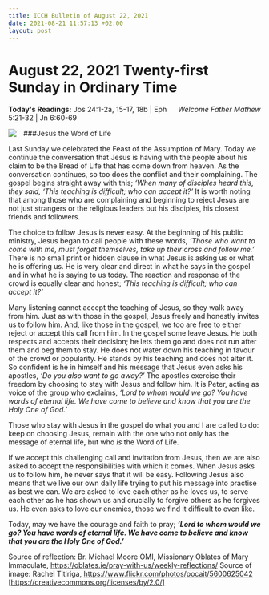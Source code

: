 ```yaml
---
title: ICCH Bulletin of August 22, 2021
date: 2021-08-21 11:57:13 +02:00
layout: post
---
```


# August 22, 2021 Twenty-first Sunday in Ordinary Time
<span style="float: right"><em>Welcome Father Mathew</em></span>
**Today's Readings:**  Jos 24:1-2a, 15-17, 18b |  Eph 5:21-32  |  Jn 6:60-69


<img style="float: left; margin-right: 1em;" src="https://3.bp.blogspot.com/-6sHgrPzbPeE/Vcp2Y_CzRhI/AAAAAAAABOo/6naxEP4-Klc/w640-h426/your-word-rachel-titiriga.png">

###Jesus the Word of Life

Last Sunday we celebrated the Feast of the Assumption of Mary. Today we continue the conversation that Jesus is having with the people about his claim to be the Bread of Life that has come down from heaven. As the conversation continues, so too does the conflict and their complaining. The gospel begins straight away with this; *‘When many of disciples heard this, they said, ‘This teaching is difficult; who can accept it?’* It is worth noting that among those who are complaining and beginning to reject Jesus are not just strangers or the religious leaders but his disciples, his closest friends and followers.

The choice to follow Jesus is never easy. At the beginning of his public ministry, Jesus began to call people with these words, *‘Those who want to come with me, must forget themselves, take up their cross and follow me.’* There is no small print or hidden clause in what Jesus is asking us or what he is offering us. He is very clear and direct in what he says in the gospel and in what he is saying to us today. The reaction and response of the crowd is equally clear and honest; *‘This teaching is difficult; who can accept it?’*

Many listening cannot accept the teaching of Jesus, so they walk away from him. Just as with those in the gospel, Jesus freely and honestly invites us to follow him. And, like those in the gospel, we too are free to either reject or accept this call from him. In the gospel some leave Jesus. He both respects and accepts their decision; he lets them go and does not run after them and beg them to stay. He does not water down his teaching in favour of the crowd or popularity. He stands by his teaching and does not alter it. So confident is he in himself and his message that Jesus even asks his apostles, *‘Do you also want to go away?’* The apostles exercise their freedom by choosing to stay with Jesus and follow him. It is Peter, acting as voice of the group who exclaims, *‘Lord to whom would we go? You have words of eternal life. We have come to believe and know that you are the Holy One of God.’*

Those who stay with Jesus in the gospel do what you and I are called to do: keep on choosing Jesus, remain with the one who not only has the message of eternal life, but who *is* the Word of Life.

If we accept this challenging call and invitation from Jesus, then we are also asked to accept the responsibilities with which it comes. When Jesus asks us to follow him, he never says that it will be easy. Following Jesus also means that we live our own daily life trying to put his message into practise as best we can. We are asked to love each other as he loves us, to serve each other as he has shown us and crucially to forgive others as he forgives us. He even asks to love our enemies, those we find it difficult to even like.

Today, may we have the courage and faith to pray; ***‘Lord to whom would we go? You have words of eternal life. We have come to believe and know that you are the Holy One of God.’***

Source of reflection: Br. Michael Moore OMI, Missionary Oblates of Mary Immaculate, https://oblates.ie/pray-with-us/weekly-reflections/
Source of image: Rachel Titiriga, https://www.flickr.com/photos/pocait/5600625042 [https://creativecommons.org/licenses/by/2.0/]




